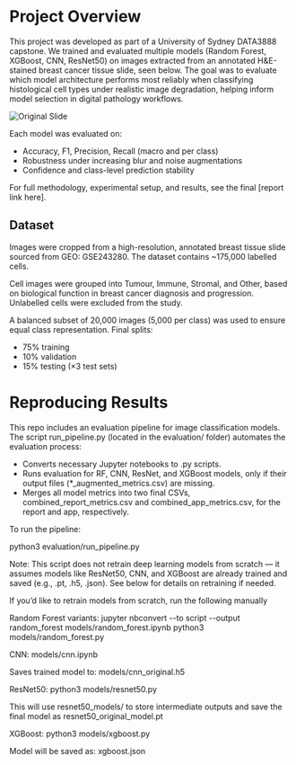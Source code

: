 # Project Overview

This project was developed as part of a University of Sydney DATA3888 capstone. We trained and evaluated multiple models (Random Forest, XGBoost, CNN, ResNet50) on images extracted from an annotated H&E-stained breast cancer tissue slide, seen below. The goal was to evaluate which model architecture performs most reliably when classifying histological cell types under realistic image degradation, helping inform model selection in digital pathology workflows.

![Original Slide](slide_image.png)

Each model was evaluated on:
- Accuracy, F1, Precision, Recall (macro and per class)
- Robustness under increasing blur and noise augmentations
- Confidence and class-level prediction stability

For full methodology, experimental setup, and results, see the final [report link here].

## Dataset

Images were cropped from a high-resolution, annotated breast tissue slide sourced from GEO: GSE243280. The dataset contains ~175,000 labelled cells.

Cell images were grouped into Tumour, Immune, Stromal, and Other, based on biological function in breast cancer diagnosis and progression. Unlabelled cells were excluded from the study.

A balanced subset of 20,000 images (5,000 per class) was used to ensure equal class representation. Final splits:
- 75% training
- 10% validation
- 15% testing (×3 test sets)

# Reproducing Results

This repo includes an evaluation pipeline for image classification models. The script run_pipeline.py (located in the evaluation/ folder) automates the evaluation process:

- Converts necessary Jupyter notebooks to .py scripts.
- Runs evaluation for RF, CNN, ResNet, and XGBoost models, only if their output files (*_augmented_metrics.csv) are missing.
- Merges all model metrics into two final CSVs, combined_report_metrics.csv and combined_app_metrics.csv, for the report and app, respectively.

To run the pipeline:

python3 evaluation/run_pipeline.py

Note: This script does not retrain deep learning models from scratch — it assumes models like ResNet50, CNN, and XGBoost are already trained and saved (e.g., .pt, .h5, .json). See below for details on retraining if needed.

If you’d like to retrain models from scratch, run the following manually

Random Forest variants:
jupyter nbconvert --to script --output random_forest models/random_forest.ipynb
python3 models/random_forest.py

CNN:
models/cnn.ipynb

Saves trained model to: models/cnn_original.h5

ResNet50:
python3 models/resnet50.py

This will use resnet50_models/ to store intermediate outputs and save the final model as resnet50_original_model.pt

XGBoost:
python3 models/xgboost.py

Model will be saved as: xgboost.json